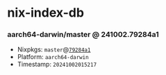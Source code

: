# nix-index-db
### aarch64-darwin/master @ 241002.79284a1
- Nixpkgs: `master`@[`79284a1`](https://github.com/NixOS/nixpkgs/commit/79284a105218bc14bf05de12ab2b1e91b139390e)
- Platform: `aarch64-darwin`
- Timestamp: `20241002015217`
